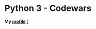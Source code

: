 # Python 3 - Codewars
**My [profile](https://www.codewars.com/users/NikolayZaytsev)**
[1](https://www.codewars.com/users/NikolayZaytsev/badges/large?logo=false)
